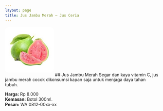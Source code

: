 ```yaml
---
layout: page
title: Jus Jambu Merah – Jus Ceria
---
```


<img src="/images/jambumerah.jpg" style="width:160px;border-radius:10px;margin-bottom:12px;" alt="Jus Jambu Merah">
## Jus Jambu Merah
Segar dan kaya vitamin C, jus jambu merah cocok dikonsumsi kapan saja untuk menjaga daya tahan tubuh.

**Harga:** Rp 8.000<br>
**Kemasan:** Botol 300ml.<br>
**Pesan:** WA 0812-00xx-xx
